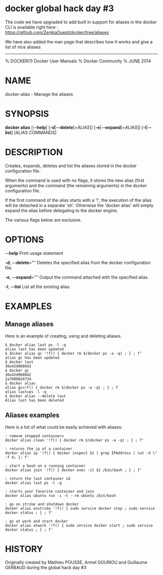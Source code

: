 # docker global hack day #3

The code we have upgraded to add built in support for aliases in the docker CLI is available right here : https://github.com/ZenikaOuest/docker/tree/aliases

We have also added the man page that describes how it works and give a list of nice aliases

--------
% DOCKER(1) Docker User Manuals
% Docker Community
% JUNE 2014
# NAME
docker-alias - Manage the aliases

# SYNOPSIS
**docker alias**
[**--help**]
[**-d**|**--delete**[=*ALIAS*]]
[**-e**|**--expand**[=*ALIAS*]]
[**-l**|**--list**]
[ALIAS COMMANDS]

# DESCRIPTION

Creates, expands, deletes and list the aliases stored in the docker configuration file.

When the command is used with no flags, it stores the new alias (first arguments) and the command (the remaining arguments) in the docker configuration file. 

If the first command of the alias starts with a '!', the execution of the alias will be detached in a separate 'sh'. Otherwise the 'docker alias' will simply expand the alias before delegating to the docker engine. 

The various flags below are exclusive.

# OPTIONS
**--help**
  Print usage statement

**-d**, **--delete**=""
   Deletes the specified alias from the docker configuration file.

**-e**, **--expand**=""
   Output the command attached with the specified alias.

**-l**, **--list**
   List all the existing alias.


# EXAMPLES

## Manage aliases

Here is an example of creating, using and deleting aliases.

    $ docker alias last ps -l -q
    alias last has been updated
    $ docker alias gc '!f() { docker rm $(docker ps -a -q) ; } ; f'
    alias gc has been updated
    $ docker last
	36e42d968042
    $ docker gc
	36e42d968042
	2a7089024734
    $ docker alias
    alias gc=!f() { docker rm $(docker ps -a -q) ; } ; f
    alias last=ps -l -q
    $ docker alias --delete last
    Alias last has been deleted

## Aliases examples

Here is a list of what could be easily achieved with aliases:

	: remove stopped containers
    docker alias clean '!f() { docker rm $(docker ps -a -q) ; } ; f'
    
    : returns the ip of a container
    docker alias ip '!f() { docker inspect $1 | grep IPAddress | cut -d \" -f 4; }; f'
    
    : start a bash on a running container
    docker alias join '!f() { docker exec -it $1 /bin/bash ; } ; f'
    
    : return the last container id
    docker alias last ps -l -q
    
    : starts your favorite container and join
    docker alias ubuntu run -i -t --rm ubuntu /bin/bash
    
    : go on strike and shutdown docker
    docker alias onstrike '!f() { sudo service docker stop ; sudo service docker status ; } ; f'
    
    : go at work and start docker
    docker alias atwork '!f() { sudo service docker start ; sudo service docker status ; } ; f' 

# HISTORY
Originally created by Mathieu POUSSE, Armel GOURIOU and Guillaume GERBAUD during the global hack day #3
